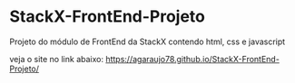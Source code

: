 # StackX-FrontEnd-Projeto
Projeto do módulo de FrontEnd da StackX contendo html, css e javascript

veja o site no link abaixo:
https://agaraujo78.github.io/StackX-FrontEnd-Projeto/
